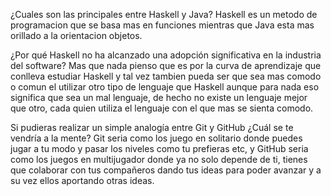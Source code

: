 ¿Cuales son las principales entre Haskell y Java?
Haskell es un metodo de programacion que se basa mas en funciones mientras que Java esta mas orillado a la orientacion objetos.

¿Por qué Haskell no ha alcanzado una adopción significativa en
la industria del software?
Mas que nada pienso que es por la curva de aprendizaje que conlleva estudiar Haskell y tal vez tambien pueda ser que sea mas comodo o comun el utilizar otro tipo de lenguaje que Haskell aunque para nada eso significa que sea un mal lenguaje, de hecho no existe un lenguaje mejor que otro, cada quien utiliza el lenguaje con el que mas se sienta comodo. 

Si pudieras realizar un simple analogía entre Git y GitHub
¿Cuál se te vendría a la mente?
Git seria como los juego en solitario donde puedes jugar a tu modo y pasar los niveles como tu prefieras etc, y GitHub seria como los juegos en multijugador donde ya no solo depende de ti, tienes que colaborar con tus compañeros dando tus ideas para poder avanzar y a su vez ellos aportando otras ideas.
